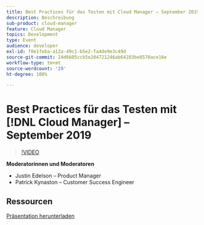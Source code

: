 ```yaml
---
title: Best Practices für das Testen mit Cloud Manager – September 2019
description: Beschreibung
sub-product: cloud-manager
feature: Cloud Manager
topics: Development
type: Event
audience: developer
exl-id: f0e1feba-a12a-49c1-b5e2-fa4de9e3c49d
source-git-commit: 24d6605ccb5e204721246ab64283be8570ace16e
workflow-type: tm+mt
source-wordcount: '29'
ht-degree: 100%

---
```


# Best Practices für das Testen mit [!DNL Cloud Manager] – September 2019

>[!VIDEO](https://video.tv.adobe.com/v/329028/?quality=9&learn=on)


**Moderatorinnen und Moderatoren**

* Justin Edelson – Product Manager
* Patrick Kynaston – Customer Success Engineer

## Ressourcen

[Präsentation herunterladen](./assets/CloudManagerWebinarSeptember2019.pdf)
